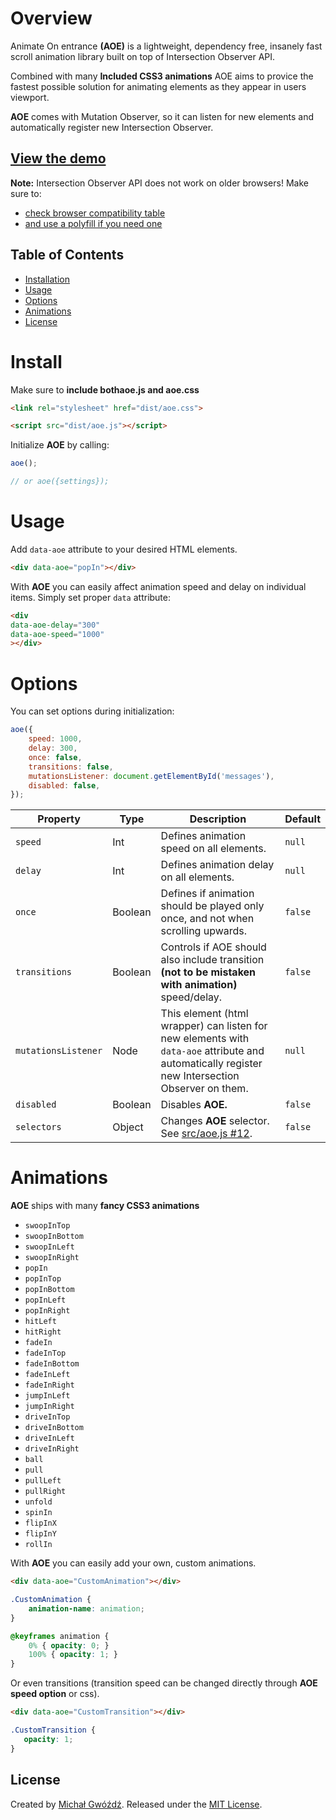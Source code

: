 # Overview
Animate On entrance **(AOE)** is a lightweight, dependency free, insanely fast scroll animation library built on top of Intersection Observer API.

Combined with many **Included CSS3 animations** AOE aims to provice the fastest possible solution for animating elements as they appear in users viewport.

**AOE** comes with Mutation Observer, so it can listen for new elements and automatically register new Intersection Observer.

## [View the demo](http://thesigner.pl/aoe)


**Note:** Intersection Observer API does not work on older browsers! Make sure to:
- [check browser compatibility table](https://developer.mozilla.org/en-US/docs/Web/API/Intersection_Observer_API#Browser_compatibility)
- [and use a polyfill if you need one](https://github.com/w3c/IntersectionObserver/tree/master/polyfill)


## Table of Contents
- [Installation](#install)
- [Usage](#usage)
- [Options](#options)
- [Animations](#animations)
- [License](#license)

# Install
Make sure to **include bothaoe.js and aoe.css**
```html
<link rel="stylesheet" href="dist/aoe.css">
```
```html
<script src="dist/aoe.js"></script>
```
Initialize **AOE** by calling:
```js
aoe();

// or aoe({settings});
```

# Usage
Add `data-aoe` attribute to your desired HTML elements.
```html
<div data-aoe="popIn"></div>
```
With **AOE** you can easily affect animation speed and delay on individual items.
Simply set proper `data` attribute:
```html
<div 
data-aoe-delay="300"
data-aoe-speed="1000"
></div>
```


# Options

You can set options during initialization:

```js
aoe({
    speed: 1000,
    delay: 300,
    once: false,
    transitions: false,
    mutationsListener: document.getElementById('messages'),
    disabled: false,
});
```

| Property | Type | Description | Default  |
|---------------------------|-------------|---------------|---------|
| `speed` | Int | Defines animation speed on all elements. | `null` |
| `delay` | Int | Defines animation delay on all elements. | `null` |
| `once` | Boolean | Defines if animation should be played only once, and not when scrolling upwards. | `false` |
| `transitions` | Boolean | Controls if AOE should also include transition **(not to be mistaken with animation)** speed/delay. | `false` |
| `mutationsListener` | Node | This element (html wrapper) can listen for new elements with `data-aoe` attribute and automatically register new Intersection Observer on them. | `null` |
| `disabled` | Boolean | Disables **AOE.** | `false` |
| `selectors` | Object | Changes **AOE** selector. See [src/aoe.js #12](https://github.com/thesign3r/aoe/blob/master/src/aoe.js). | `false` |




# Animations
**AOE** ships with many **fancy CSS3 animations**
- `swoopInTop`
- `swoopInBottom`
- `swoopInLeft`
- `swoopInRight`
- `popIn`
- `popInTop`
- `popInBottom`
- `popInLeft`
- `popInRight`
- `hitLeft`
- `hitRight`
- `fadeIn`
- `fadeInTop`
- `fadeInBottom`
- `fadeInLeft`
- `fadeInRight`
- `jumpInLeft`
- `jumpInRight`
- `driveInTop`
- `driveInBottom`
- `driveInLeft`
- `driveInRight`
- `ball`
- `pull`
- `pullLeft`
- `pullRight`
- `unfold`
- `spinIn`
- `flipInX`
- `flipInY`
- `rollIn`

With **AOE** you can easily add your own, custom animations.
```html
<div data-aoe="CustomAnimation"></div>
```

```css
.CustomAnimation {
    animation-name: animation;
}

@keyframes animation {
    0% { opacity: 0; }
    100% { opacity: 1; }
}
```

Or even transitions (transition speed can be changed directly through **AOE speed option** or css).
```html
<div data-aoe="CustomTransition"></div>
```

```css
.CustomTransition {
   opacity: 1;
}
```

## License
Created by [Michał Gwóźdź](https://github.com/thesign3r). Released under the [MIT License](https://github.com/thesign3r/aoe/blob/master/LICENSE).